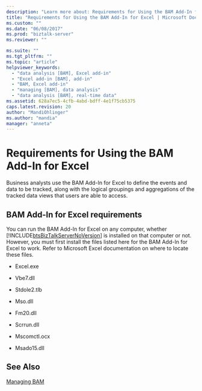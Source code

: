```yaml
---
description: "Learn more about: Requirements for Using the BAM Add-In for Excel"
title: "Requirements for Using the BAM Add-In for Excel | Microsoft Docs"
ms.custom: ""
ms.date: "06/08/2017"
ms.prod: "biztalk-server"
ms.reviewer: ""

ms.suite: ""
ms.tgt_pltfrm: ""
ms.topic: "article"
helpviewer_keywords: 
  - "data analysis [BAM], Excel add-in"
  - "Excel add-in [BAM], add-in"
  - "BAM, Excel add-in"
  - "managing [BAM], data analysis"
  - "data analysis [BAM], real-time data"
ms.assetid: 628a7ec5-4cfb-4abd-bdff-4e1f75cb5375
caps.latest.revision: 20
author: "MandiOhlinger"
ms.author: "mandia"
manager: "anneta"
---
```

# Requirements for Using the BAM Add-In for Excel
Business analysts use the BAM Add-In for Excel to define the events and data to be tracked, along with the logical groupings and aggregations of the tracked data views that users are able to access.  
  
## BAM Add-In for Excel requirements  
 You can run the BAM Add-In for Excel on any computer, whether [!INCLUDE[btsBizTalkServerNoVersion](../includes/btsbiztalkservernoversion-md.md)] is installed on that computer or not. However, you must first install the files listed here for the BAM Add-In for Excel to work. Refer to Microsoft Excel documentation on where to locate these files.  
  
-   Excel.exe  
  
-   Vbe7.dll  
  
-   Stdole2.tlb  
  
-   Mso.dll  
  
-   Fm20.dll  
  
-   Scrrun.dll  
  
-   Mscomctl.ocx  
  
-   Msado15.dll  
  
## See Also  
 [Managing BAM](../core/managing-bam.md)
